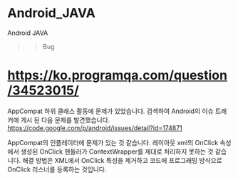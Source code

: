 # Android_JAVA
Android JAVA

>> Bug

# https://ko.programqa.com/question/34523015/

AppCompat 하위 클래스 활동에 문제가 있었습니다. 검색하여 Android의 이슈 트래커에 게시 된 다음 문제를 발견했습니다. https://code.google.com/p/android/issues/detail?id=174871

AppCompat의 인플레이터에 문제가 있는 것 같습니다. 레이아웃 xml의 OnClick 속성에서 생성된 OnClick 핸들러가 ContextWrapper를 제대로 처리하지 못하는 것 같습니다. 해결 방법은 XML에서 OnClick 특성을 제거하고 코드에 프로그래밍 방식으로 OnClick 리스너를 등록하는 것입니다. 
